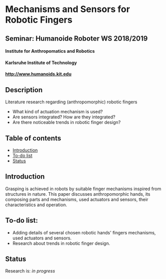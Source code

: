 # Mechanisms and Sensors for Robotic Fingers
## Seminar: Humanoide Roboter WS 2018/2019
#### Institute for Anthropomatics and Robotics
#### Karlsruhe Institute of Technology
#### http://www.humanoids.kit.edu

 ## Description
 Literature research regarding (anthropomorphic) robotic fingers
 * What kind of actuation mechanism is used?
 * Are sensors integrated? How are they integrated?
 * Are there noticeable trends in robotic finger design?
 
 ## Table of contents
* [Introduction](#introduction)
* [To-do list](#to-do-list)
* [Status](#status)

## Introduction
Grasping is achieved in robots by suitable finger mechanisms inspired from structures in nature. This paper discusses anthropomorphic hands, its composing parts and mechanisms, used actuators and sensors, their characteristics and operation.

## To-do list:
* Adding details of several chosen robotic hands' fingers mechanisms, used actuators and sensors.
* Research about trends in robotic finger design.

## Status
Research is: _in progress_
